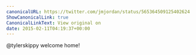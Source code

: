 ```yaml
---
canonicalURL: https://twitter.com/jmjordan/status/565364509125402624
ShowCanonicalLink: true
CanonicalLinkText: View original on
date: 2015-02-11T04:19:37+00:00
---
```

@tylerskippy welcome home!